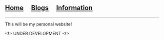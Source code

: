## [Home](/)&nbsp;&nbsp;&nbsp;&nbsp;&nbsp;[Blogs](/blogs)&nbsp;&nbsp;&nbsp;&nbsp;&nbsp;[Information](/information)

---

This will be my personal website!

<!> UNDER DEVELOPMENT <!>